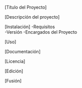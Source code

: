 [Título del Proyecto]

[Descripción del proyecto]

[Instalación]
  -Requisitos   
  -Versión
  -Encargados del Proyecto

[Uso]

[Documentación]

[Licencia]

[Edición]

[Fusión]
